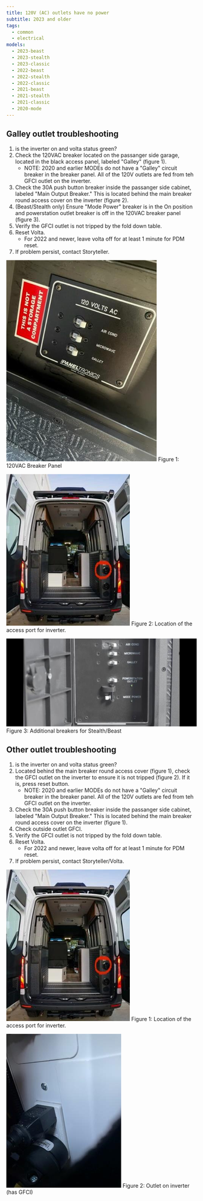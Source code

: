 ```yaml
---
title: 120V (AC) outlets have no power
subtitle: 2023 and older
tags:
  - common
  - electrical
models:
  - 2023-beast
  - 2023-stealth
  - 2023-classic
  - 2022-beast
  - 2022-stealth
  - 2022-classic
  - 2021-beast
  - 2021-stealth
  - 2021-classic
  - 2020-mode
---
```


## Galley outlet troubleshooting

1. is the inverter on and volta status green?
2. Check the 120VAC breaker located on the passanger side garage, located in the black access panel, labeled "Galley" (figure 1).
   - NOTE: 2020 and earlier MODEs do not have a "Galley" circuit breaker in the breaker panel. All of the 120V outlets are fed from teh GFCI outlet on the inverter.
3. Check the 30A push button breaker inside the passanger side cabinet, labeled "Main Output Breaker." This is located behind the main breaker round access cover on the inverter (figure 2).
4. (Beast/Stealth only) Ensure "Mode Power" breaker is in the On position and powerstation outlet breaker is off in the 120VAC breaker panel (figure 3).
5. Verify the GFCI outlet is not tripped by the fold down table.
6. Reset Volta.
   - For 2022 and newer, leave volta off for at least 1 minute for PDM reset.
7. If problem persist, contact Storyteller.

![120VAC breaker panel](images/120vac-breaker-panel.jpg)
Figure 1: 120VAC Breaker Panel

![location of inverter access](images/inverter-access-location.jpg)
Figure 2: Location of the access port for inverter.

![Mode Power breaker reference](images/120vac-breaker-panel-with-powerstation.jpg)
Figure 3: Additional breakers for Stealth/Beast

## Other outlet troubleshooting

1. is the inverter on and volta status green?
2. Located behind the main breaker round access cover (figure 1), check the GFCI outlet on the inverter to ensure it is not tripped (figure 2). If it is, press reset button.
   - NOTE: 2020 and earlier MODEs do not have a "Galley" circuit breaker in the breaker panel. All of the 120V outlets are fed from teh GFCI outlet on the inverter.
3. Check the 30A push button breaker inside the passanger side cabinet, labeled "Main Output Breaker." This is located behind the main breaker round access cover on the inverter (figure 1).
4. Check outside outlet GFCI.
5. Verify the GFCI outlet is not tripped by the fold down table.
6. Reset Volta.
   - For 2022 and newer, leave volta off for at least 1 minute for PDM reset.
7. If problem persist, contact Storyteller/Volta.

![location of inverter access](images/inverter-access-location.jpg)
Figure 1: Location of the access port for inverter.

![Volta inverter GFCI](images/volta-inverter-output-box.jpg)
Figure 2: Outlet on inverter (has GFCI)
